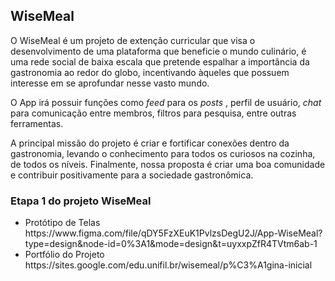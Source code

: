 <h2>WiseMeal</h2>

<p> O WiseMeal é um projeto de extenção curricular que visa o desenvolvimento de uma plataforma que beneficie o mundo culinário, é uma rede social de baixa escala que pretende espalhar a importância da gastronomia ao redor do globo, incentivando àqueles que possuem interesse em se aprofundar nesse vasto mundo. </p>
<p> O App irá possuir funções como <em>feed</em> para os <em>posts</em> , perfil de usuário, <em>chat</em> para comunicação entre membros, filtros para pesquisa, entre outras ferramentas. </p> 
<p> A principal missão do projeto é criar e fortificar conexões dentro da gastronomia, levando o conhecimento para todos os curiosos na cozinha, de todos os níveis. Finalmente, nossa proposta é criar uma boa comunidade e contribuir positivamente para a sociedade gastronômica.</p>

<h3>Etapa 1 do projeto WiseMeal</h3>
<ul>
  <li>Protótipo de Telas</li>
  https://www.figma.com/file/qDY5FzXEuK1PvlzsDegU2J/App-WiseMeal?type=design&node-id=0%3A1&mode=design&t=uyxxpZfR4TVtm6ab-1
  <li>Portfólio do Projeto</li>
  https://sites.google.com/edu.unifil.br/wisemeal/p%C3%A1gina-inicial
</ul>


